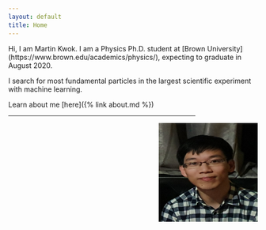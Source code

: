 ```yaml
---
layout: default
title: Home
---
```


<div class="row">
  <div class="col-sm-8">
Hi, I am Martin Kwok. I am a Physics Ph.D. student at [Brown University](https://www.brown.edu/academics/physics/), 
expecting to graduate in August 2020. 

I search for most fundamental particles in the largest scientific experiment with machine learning. 

Learn about me [here]({% link about.md %})  

<hr style="width:75%">

<!--
<div class="posts">
  {% for post in site.posts limit:3%}
  <div class="post">
    <h1 class="post-title">
      <a href="{{ site.baseurl }}{{ post.url }}">
        {{ post.title }}
      </a>
    </h1>

    <span class="post-date">{{ post.date | date_to_string }}</span>

    {{ post.content }}
  </div>
  {% endfor %}
</div>
-->
</div>
  <div class="col-sm-4">
  <img align='right' width='200' height='200' src="/assets/images/propic.jpg">
  </div>
</div>


<!--
<div class="pagination">
  {% if paginator.next_page %}
    <a class="pagination-item older" href="{{ site.baseurl }}/page{{paginator.next_page}}">Older</a>
  {% else %}
    <span class="pagination-item older">Older</span>
  {% endif %}
  {% if paginator.previous_page %}
    {% if paginator.page == 2 %}
      <a class="pagination-item newer" href="{{ site.baseurl }}/">Newer</a>
    {% else %}
      <a class="pagination-item newer" href="{{ site.baseurl }}/page{{paginator.previous_page}}">Newer</a>
    {% endif %}
  {% else %}
    <span class="pagination-item newer">Newer</span>
  {% endif %}
</div>
-->

